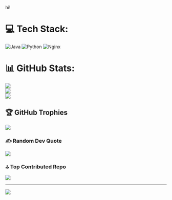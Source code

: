 hi!


# 💻 Tech Stack:
![Java](https://img.shields.io/badge/java-%23ED8B00.svg?style=for-the-badge&logo=openjdk&logoColor=white) ![Python](https://img.shields.io/badge/python-3670A0?style=for-the-badge&logo=python&logoColor=ffdd54) ![Nginx](https://img.shields.io/badge/nginx-%23009639.svg?style=for-the-badge&logo=nginx&logoColor=white)
# 📊 GitHub Stats:
![](https://github-readme-stats.vercel.app/api?username=iLikeLemonR&theme=github_dark&hide_border=false&include_all_commits=true&count_private=false)<br/>
![](https://nirzak-streak-stats.vercel.app/?user=iLikeLemonR&theme=github_dark&hide_border=false)<br/>
![](https://github-readme-stats.vercel.app/api/top-langs/?username=iLikeLemonR&theme=github_dark&hide_border=false&include_all_commits=true&count_private=false&layout=compact)

## 🏆 GitHub Trophies
![](https://github-profile-trophy.vercel.app/?username=iLikeLemonR&theme=github_dark&no-frame=false&no-bg=true&margin-w=4)

### ✍️ Random Dev Quote
![](https://quotes-github-readme.vercel.app/api?type=horizontal&theme=radical)

### 🔝 Top Contributed Repo
![](https://github-contributor-stats.vercel.app/api?username=iLikeLemonR&limit=5&theme=radical&combine_all_yearly_contributions=true)

---
[![](https://visitcount.itsvg.in/api?id=iLikeLemonR&icon=1&color=11)](https://visitcount.itsvg.in)
